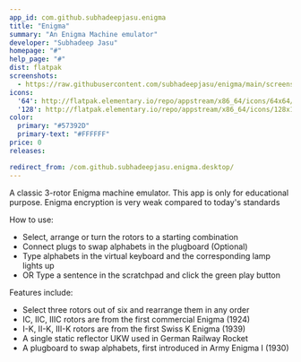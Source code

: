 ```yaml
---
app_id: com.github.subhadeepjasu.enigma
title: "Enigma"
summary: "An Enigma Machine emulator"
developer: "Subhadeep Jasu"
homepage: "#"
help_page: "#"
dist: flatpak
screenshots:
  - https://raw.githubusercontent.com/subhadeepjasu/enigma/main/screenshots/screenshot_home.png
icons:
  '64': http://flatpak.elementary.io/repo/appstream/x86_64/icons/64x64/com.github.subhadeepjasu.enigma.png
  '128': http://flatpak.elementary.io/repo/appstream/x86_64/icons/128x128/com.github.subhadeepjasu.enigma.png
color:
  primary: "#57392D"
  primary-text: "#FFFFFF"
price: 0
releases:

redirect_from: /com.github.subhadeepjasu.enigma.desktop/
---
```


<p>A classic 3-rotor Enigma machine emulator. This app is only for educational purpose. Enigma encryption is very weak compared to today's standards</p>
<p>How to use:</p>
<ul>
<li>Select, arrange or turn the rotors to a starting combination</li>
<li>Connect plugs to swap alphabets in the plugboard (Optional)</li>
<li>Type alphabets in the virtual keyboard and the corresponding lamp lights up</li>
<li>OR Type a sentence in the scratchpad and click the green play button</li>
</ul>
<p>Features include:</p>
<ul>
<li>Select three rotors out of six and rearrange them in any order</li>
<li>IC, IIC, IIIC rotors are from the first commercial Enigma (1924)</li>
<li>I-K, II-K, III-K rotors are from the first Swiss K Enigma (1939)</li>
<li>A single static reflector UKW used in German Railway Rocket</li>
<li>A plugboard to swap alphabets, first introduced in Army Enigma I (1930)</li>
</ul>